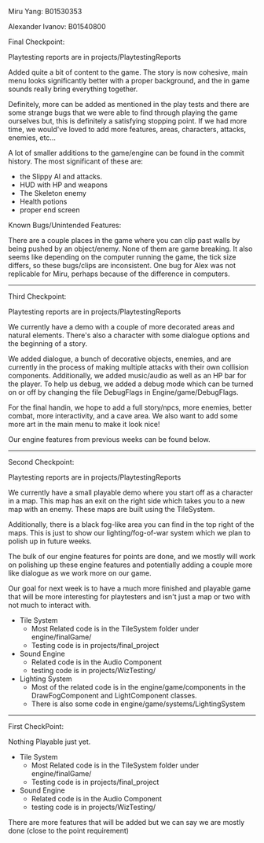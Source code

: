 
Miru Yang: B01530353

Alexander Ivanov: B01540800


Final Checkpoint:

Playtesting reports are in projects/PlaytestingReports

Added quite a bit of content to the game.
The story is now cohesive, main menu looks significantly better with a proper background, 
and the in game sounds really bring everything together.

Definitely, more can be added as mentioned in the play tests and there are some strange 
bugs that we were able to find through playing the game ourselves but, this is definitely 
a satisfying stopping point. If we had more time, we would've loved to add more features, areas, characters, attacks,
enemies, etc...

A lot of smaller additions to the game/engine can be found in the commit history.
The most significant of these are:
- the Slippy AI and attacks.
- HUD with HP and weapons
- The Skeleton enemy
- Health potions
- proper end screen

Known Bugs/Unintended Features:

There are a couple places in the game where you can clip past walls by being pushed by an object/enemy.
None of them are game breaking.
It also seems like depending on the computer running the game, the tick size differs, so these bugs/clips are
inconsistent. One bug for Alex was not replicable for Miru, perhaps because of the difference in computers.

------------------------------------------

Third Checkpoint:

Playtesting reports are in projects/PlaytestingReports

We currently have a demo with a couple of more decorated areas and natural elements. There's
also a character with some dialogue options and the beginning of a story.

We added dialogue, a bunch of decorative objects, enemies, and are currently in the process
of making multiple attacks with their own collision components. Additionally, we added music/audio
as well as an HP bar for the player. To help us debug, we added a debug mode which can be turned
on or off by changing the file DebugFlags in Engine/game/DebugFlags.

For the final handin, we hope to add a full story/npcs, more enemies, better combat, more interactivity,
and a cave area. We also want to add some more art in the main menu to make it look nice!

Our engine features from previous weeks can be found below.


------------------------------------------

Second Checkpoint:

Playtesting reports are in projects/PlaytestingReports

We currently have a small playable demo where you start off as a character in a map.
This map has an exit on the right side which takes you to a new map with an enemy.
These maps are built using the TileSystem.

Additionally, there is a black fog-like area you can find in the top right of the maps.
This is just to show our lighting/fog-of-war system which we plan to polish up in future weeks.

The bulk of our engine features for points are done, and we mostly will work on polishing up
these engine features and potentially adding a couple more like dialogue as we work more on 
our game.

Our goal for next week is to have a much more finished and playable game that will be more
interesting for playtesters and isn't just a map or two with not much to interact with.


- Tile System
    - Most Related code is in the TileSystem folder under engine/finalGame/
    - Testing code is in projects/final_project
- Sound Engine
    - Related code is in the Audio Component
    - testing code is in projects/WizTesting/
- Lighting System
    - Most of the related code is in the engine/game/components in the DrawFogComponent and 
    LightComponent classes.
    - There is also some code in engine/game/systems/LightingSystem
    
------------------------------------------

First CheckPoint:

Nothing Playable just yet.

- Tile System
    - Most Related code is in the TileSystem folder under engine/finalGame/
    - Testing code is in projects/final_project
- Sound Engine
    - Related code is in the Audio Component
    - testing code is in projects/WizTesting/
    
There are more features that will be added but we can say we are mostly done (close to the point requirement)



